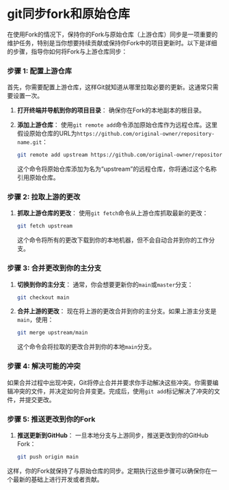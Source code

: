 # git同步fork和原始仓库

在使用Fork的情况下，保持你的Fork与原始仓库（上游仓库）同步是一项重要的维护任务，特别是当你想要持续贡献或保持你Fork中的项目更新时。以下是详细的步骤，指导你如何将Fork与上游仓库同步：

### 步骤 1: 配置上游仓库

首先，你需要配置上游仓库，这样Git就知道从哪里拉取必要的更新。这通常只需要设置一次。

1. **打开终端并导航到你的项目目录**：
   确保你在Fork的本地副本的根目录。

2. **添加上游仓库**：
   使用`git remote add`命令添加原始仓库作为远程仓库。这里假设原始仓库的URL为`https://github.com/original-owner/repository-name.git`：
   ```bash
   git remote add upstream https://github.com/original-owner/repository-name.git
   ```

   这个命令将原始仓库添加为名为“upstream”的远程仓库，你将通过这个名称引用原始仓库。

### 步骤 2: 拉取上游的更改

1. **抓取上游仓库的更改**：
   使用`git fetch`命令从上游仓库抓取最新的更改：
   ```bash
   git fetch upstream
   ```

   这个命令将所有的更改下载到你的本地机器，但不会自动合并到你的工作分支。

### 步骤 3: 合并更改到你的主分支

1. **切换到你的主分支**：
   通常，你会想要更新你的`main`或`master`分支：
   ```bash
   git checkout main
   ```

2. **合并上游的更改**：
   现在将上游的更改合并到你的主分支。如果上游主分支是`main`，使用：
   ```bash
   git merge upstream/main
   ```

   这个命令会将拉取的更改合并到你的本地`main`分支。

### 步骤 4: 解决可能的冲突

如果合并过程中出现冲突，Git将停止合并并要求你手动解决这些冲突。你需要编辑冲突的文件，并决定如何合并变更。完成后，使用`git add`标记解决了冲突的文件，并提交更改。

### 步骤 5: 推送更改到你的Fork

1. **推送更新到GitHub**：
   一旦本地分支与上游同步，推送更改到你的GitHub Fork：
   ```bash
   git push origin main
   ```

这样，你的Fork就保持了与原始仓库的同步。定期执行这些步骤可以确保你在一个最新的基础上进行开发或者贡献。
